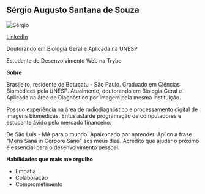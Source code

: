 ## Sérgio Augusto Santana de Souza

![Sérgio](/../main/assets/home/sergio/Downloads/sergioaugustoss/foto_profissional.jpeg)

[LinkedIn](www.linkedin.com/in/souzaaugusto)

Doutorando em Biologia Geral e Aplicada na UNESP

Estudante de Desenvolvimento Web na Trybe

**Sobre**

Brasileiro, residente de Botucatu - São Paulo.
Graduado em Ciências Biomédicas pela UNESP. Atualmente, doutorando em Biologia Geral e Aplicada na área de Diagnóstico por Imagem pela mesma instituição.

Possuo experiência na área de radiodiagnóstico e processamento digital de imagens biomédicas. Entusiasta de programação de computadores e estudante ávido pelo mercado financeiro.

De São Luís - MA para o mundo! Apaixonado por aprender. Aplico a frase "Mens Sana in Corpore Sano" aos meus dias. Acredito que ajudar o próximo é essencial para o desenvolvimento pessoal.



**Habilidades que mais me orgulho**
- Empatia
- Colaboração
- Comprometimento
